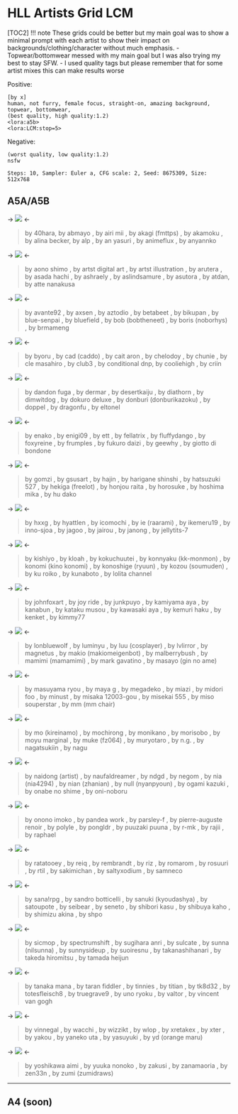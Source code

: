 # HLL Artists Grid LCM

[TOC2]
!!! note These grids could be better but my main goal was to show a minimal prompt with each artist to show their impact on backgrounds/clothing/character without much emphasis. 
	- Topwear/bottomwear messed with my main goal but I was also trying my best to stay SFW.
	- I used quality tags but please remember that for some artist mixes this can make results worse 

Positive:
```
[by x]
human, not furry, female focus, straight-on, amazing background, topwear, bottomwear,
(best quality, high quality:1.2)
<lora:a5b> 
<lora:LCM:stop=5>
```
Negative:
```
(worst quality, low quality:1.2)
nsfw
```
`Steps: 10, Sampler: Euler a, CFG scale: 2, Seed: 8675309, Size: 512x768`

## A5A/A5B
-> ![](https://files.catbox.moe/irq952.webp) <-
> by 40hara, by abmayo , by airi mii , by akagi \(fmttps\) , by akamoku , by alina becker, by alp , by an yasuri , by animeflux , by anyannko 

-> ![](https://files.catbox.moe/9zcsbr.webp) <-
> by aono shimo , by artst digital art , by artst illustration , by arutera , by asada hachi , by ashraely , by aslindsamure , by asutora , by atdan, by atte nanakusa 

-> ![](https://files.catbox.moe/r38ebi.webp) <-
> by avante92 , by axsen , by aztodio , by betabeet , by bikupan , by blue-senpai , by bluefield , by bob \(bobtheneet\) , by boris \(noborhys\) , by brmameng 
 
-> ![](https://files.catbox.moe/vuz56z.webp) <-
> by byoru , by cad \(caddo\) , by cait aron , by chelodoy , by chunie , by cle masahiro , by club3 , by conditional dnp, by cooliehigh , by criin 

-> ![](https://files.catbox.moe/8706qf.webp) <-
> by dandon fuga , by dermar , by desertkaiju , by diathorn , by dimwitdog , by dokuro deluxe , by donburi \(donburikazoku\) , by doppel , by dragonfu , by eltonel 

-> ![](https://files.catbox.moe/hoybll.webp) <-
> by enako , by enigi09 , by ett , by fellatrix , by fluffydango , by foxyreine , by frumples , by fukuro daizi , by geewhy , by giotto di bondone 

-> ![](https://files.catbox.moe/ub375b.webp) <-
> by gomzi , by gsusart , by hajin , by harigane shinshi , by hatsuzuki 527 , by hekiga \(freelot\) , by honjou raita , by horosuke , by hoshima mika , by hu dako 

-> ![](https://files.catbox.moe/ppuswl.webp) <-
> by hxxg , by hyattlen , by icomochi , by ie \(raarami\) , by ikemeru19 , by inno-sjoa , by jagoo , by jairou , by janong , by jellytits-7 

-> ![](https://files.catbox.moe/rb8xqp.webp) <-
> by kishiyo , by kloah , by kokuchuutei , by konnyaku \(kk-monmon\) , by konomi \(kino konomi\) , by konoshige \(ryuun\) , by kozou \(soumuden\) , by ku roiko , by kunaboto , by lolita channel 

-> ![](https://files.catbox.moe/2qqbrf.webp) <-
> by johnfoxart , by joy ride , by junkpuyo , by kamiyama aya , by kanabun , by kataku musou , by kawasaki aya , by kemuri haku , by kenket , by kimmy77 

-> ![](https://files.catbox.moe/tey6xj.webp) <-
> by lonbluewolf , by luminyu , by luu \(cosplayer\) , by lvlirror , by magnetus , by makio \(makiomeigenbot\) , by malberrybush , by mamimi \(mamamimi\) , by mark gavatino , by masayo \(gin no ame\) 

-> ![](https://files.catbox.moe/w5qqlv.webp) <-
> by masuyama ryou , by maya g , by megadeko , by miazi , by midori foo , by minust , by misaka 12003-gou , by misekai 555 , by miso souperstar , by mm \(mm chair\) 

-> ![](https://files.catbox.moe/pvszbw.webp) <-
> by mo \(kireinamo\) , by mochirong , by monikano , by morisobo , by moyu marginal , by muke \(fz064\) , by muryotaro , by n.g. , by nagatsukiin , by nagu 

-> ![](https://files.catbox.moe/8lkf8j.webp) <-
> by naidong \(artist\) , by naufaldreamer , by ndgd , by negom , by nia \(nia4294\) , by nian \(zhanian\) , by null \(nyanpyoun\) , by ogami kazuki , by onabe no shime , by oni-noboru 

-> ![](https://files.catbox.moe/lz0e21.webp) <-
>by onono imoko , by pandea work , by parsley-f , by pierre-auguste renoir , by polyle , by pongldr , by puuzaki puuna , by r-mk , by rajii , by raphael 

-> ![](https://files.catbox.moe/kxquui.webp) <-
>by ratatooey , by reiq , by rembrandt , by riz , by romarom , by rosuuri , by rtil , by sakimichan , by saltyxodium , by samneco 

-> ![](https://files.catbox.moe/85yyr4.webp) <-
>by sana!rpg , by sandro botticelli , by sanuki \(kyoudashya\) , by satoupote , by seibear , by seneto , by shibori kasu , by shibuya kaho , by shimizu akina , by shpo 

-> ![](https://files.catbox.moe/l4xh10.webp) <-
>by sicmop , by spectrumshift , by sugihara anri , by sulcate , by sunna \(nilsunna\) , by sunnysideup , by suoiresnu , by takanashihanari , by takeda hiromitsu , by tamada heijun 

-> ![](https://files.catbox.moe/jec8d7.webp) <-
>by tanaka mana , by taran fiddler , by tinnies , by titian , by tk8d32 , by totesfleisch8 , by truegrave9 , by uno ryoku , by valtor , by vincent van gogh 

-> ![](https://files.catbox.moe/7jbjfu.webp) <-
>by vinnegal , by wacchi , by wizzikt , by wlop , by xretakex , by xter , by yakou , by yaneko uta , by yasuyuki , by yd \(orange maru\) 

-> ![](https://files.catbox.moe/fj2d51.webp) <-
>by yoshikawa aimi , by yuuka nonoko , by zakusi , by zanamaoria , by zen33n , by zumi \(zumidraws\)

***

## A4 (soon)